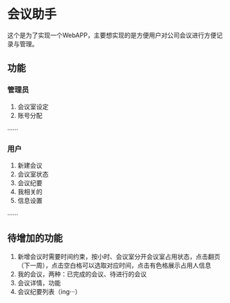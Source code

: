 # 会议助手

 这个是为了实现一个WebAPP，主要想实现的是方便用户对公司会议进行方便记录与管理。
 
## 功能

### 管理员

1. 会议室设定
2. 账号分配

······

### 用户

1. 新建会议
2. 会议室状态
3. 会议纪要
4. 我相关的
5. 信息设置

······

## 待增加的功能

1. 新增会议时需要时间约束，按小时、会议室分开会议室占用状态，点击翻页（下一周），点击空白格可以选取对应时间，点击有色格展示占用人信息
2. 我的会议，两种：已完成的会议、待进行的会议
3. 会议详情，功能
4. 会议纪要列表（ing···）